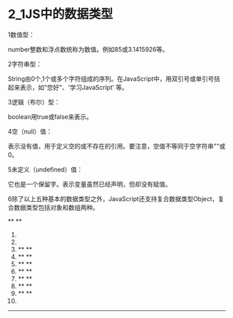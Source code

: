 ﻿
# 2_1JS中的数据类型

1数值型： 

number整数和浮点数统称为数值。例如85或3.1415926等。 

2字符串型： 

String由0个,1个或多个字符组成的序列。在JavaScript中，用双引号或单引号括起来表示，如"您好"、'学习JavaScript' 等。 

3逻辑（布尔）型： 

boolean用true或false来表示。 

4空（null）值： 

表示没有值，用于定义空的或不存在的引用。要注意，空值不等同于空字符串""或0。 

5未定义（undefined）值： 

它也是一个保留字。表示变量虽然已经声明，但却没有赋值。 

6除了以上五种基本的数据类型之外，JavaScript还支持复合数据类型Object，复合数据类型包括对象和数组两种。  

**
**

1.  **<!DOCTYPE html>**
2.  **<html>**
3.  **        <head>**
4.  **                <meta charset="UTF-8">**
5.  **                <title></title>**
6.  **                <script>**
7.  **                        /***
8.  **                         * 1 JS是弱类型的脚本语言,所有的变量 对象 的数据类型的声明统统是var **
9.  **                         * 2  变量声明时没有确定具体的数据类型,在变量赋值时确定变量具体的数据类型**
10. **                         * 3 JS中数据类型有哪些 ?  number  string**
11. **                         * 4 JS中的变量可以反复声明,后声明的会覆盖之前声明的同名变量**
12. **                         * 5 JS中的得代码可以不用以;作为结尾  每一行代码都是一个独立的语句(建议写)**
13. **                         * 6 JS中字符串一般不区分 ""  ''  只要不混用即可**
14. **                         * 6 可以用不同的类型的数据给变量赋值,变量会自动改变自身的数据类型**
15. **                         * 7 当给一个变量赋值为null时,变量的类型为 object **
16. **                         * 8 变量只声明不赋值的情况下,数据和数据类型都显示 undefined**
17. **                         * 9 对象 数组其他类型可以叫做复合数据类型 object**
18. **                         * 10 JS中的标识符命名规则和JAVA中的保持一致即可 尽量避免 使用$ 会和jQuery冲突**
19. **                         * */**
20. **                        **
21. **                        /*var i=10;**
22. **                        alert(i);*/**
23. **                        **
24. **                        /*var i;**
25. **                        i=10;*/**
26. **                        **
27. **                        /*var i =10;**
28. **                        i=20;**
29. **                        **
30. **                        var i=30;**
31. **                        alert(i);*/**
32. **                        **
33. **                        /*var i= 10;**
34. **                        alert(typeof i);*/**
35. **                        **
36. **                        /*var  i =3.14;**
37. **                        alert(i)*/**
38. **                        **
39. **                        **
40. **                        /*var j="你好";**
41. **                        var z ='hello js';**
42. **                        alert(j)**
43. **                        alert(z)**
44. **                        alert(typeof j)*/**
45. **                        **
46. **                        **
47. **                        /*var i=10;**
48. **                        alert(i);**
49. **                        alert(typeof i);**
50. **                        i="你好";**
51. **                        alert(i);**
52. **                        alert(typeof i);*/**
53. **                        **
54. **                        **
55. **                        /*var b=2>1;**
56. **                        alert(b);**
57. **                        alert(typeof b)*/**
58. **                        **
59. **                        **
60. **                        /*var i= null; **
61. **                        alert(i);**
62. **                        alert(typeof i);*/**
63. **                        **
64. **                        **
65. **                        /*var i;**
66. **                        alert(i)**
67. **                        alert(typeof i);*/**
68. **                        **
69. **                        **
70. **                        /*var i=[1,2,3];**
71. **                        alert(i)**
72. **                        alert(typeof i)*/**
73. **                        **
74. **                        /*var i=new Date();**
75. **                        alert(typeof i)*/**
76. **                </script>**
77. **        </head>**
78. **        <body>**
79. **        </body>**
80. **</html>**

 






------------------------------------------------------------

